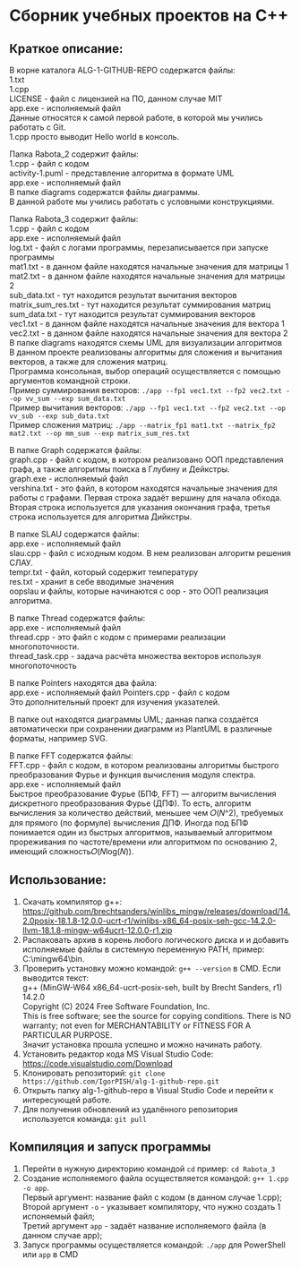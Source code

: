 # Сборник учебных проектов на C++  

## Краткое описание:  
В корне каталога ALG-1-GITHUB-REPO содержатся файлы:  
1.txt  
1.cpp  
LICENSE - файл с лицензией на ПО, данном случае MIT  
app.exe - исполняемый файл  
Данные относятся к самой первой работе, в которой мы учились работать с Git.  
1.cpp просто выводит Hello world в консоль.  

Папка Rabota_2 содержит файлы:  
1.cpp - файл с кодом  
activity-1.puml - представление алгоритма в формате UML  
app.exe - исполняемый файл  
В папке diagrams содержатся файлы диаграммы.  
В данной работе мы учились работать с условными конструкциями.  

Папка Rabota_3 содержит файлы:  
1.cpp - файл с кодом  
app.exe - исполняемый файл  
log.txt - файл с логами программы, перезаписывается при запуске программы  
mat1.txt - в данном файле находятся начальные значения для матрицы 1  
mat2.txt - в данном файле находятся начальные значения для матрицы 2  
sub_data.txt - тут находится результат вычитания векторов  
matrix_sum_res.txt - тут находится результат суммирования матриц  
sum_data.txt - тут находится результат суммирования векторов  
vec1.txt - в данном файле находятся начальные значения для вектора 1  
vec2.txt - в данном файле находятся начальные значения для вектора 2  
В папке diagrams находятся схемы UML для визуализации алгоритмов  
В данном проекте реализованы алгоритмы для сложения и вычитания векторов, а также для сложения матриц.  
Программа консольная, выбор операций осуществляется с помощью аргументов командной строки.  
Пример суммирования векторов: ```./app --fp1 vec1.txt --fp2 vec2.txt --op vv_sum --exp sum_data.txt```  
Пример вычитания векторов: ```./app --fp1 vec1.txt --fp2 vec2.txt --op vv_sub --exp sub_data.txt```  
Пример сложения матриц: ```./app --matrix_fp1 mat1.txt --matrix_fp2 mat2.txt --op mm_sum --exp matrix_sum_res.txt```  

В папке Graph содержатся файлы:  
graph.cpp - файл с кодом, в котором реализовано ООП представления графа, а также алгоритмы поиска в Глубину и Дейкстры.  
graph.exe - исполняемый файл  
vershina.txt - это файл, в котором находятся начальные значения для работы с графами. Первая строка задаёт вершину для начала обхода. Вторая строка используется для указания окончания графа, третья строка используется для алгоритма Дийкстры.  

В папке SLAU содержатся файлы:  
app.exe - исполняемый файл  
slau.cpp - файл с исходным кодом. В нем реализован алгоритм решения СЛАУ.  
tempr.txt - файл, который содержит температуру  
res.txt - хранит в себе вводимые значения  
oopslau и файлы, которые начинаются с oop - это ООП реализация алгоритма.  

В папке Thread содержатся файлы:  
app.exe - исполняемый файл  
thread.cpp - это файл с кодом с примерами реализации многопоточности.   
thread_task.cpp - задача расчёта множества векторов используя многопоточность  

В папке Pointers находятся два файла:  
app.exe - исполняемый файл
Pointers.cpp - файл с кодом  
Это дополнительный проект для изучения указателей.  

В папке out находятся диаграммы UML; данная папка создаётся автоматически при сохранении диаграмм из PlantUML в различные форматы, например SVG.  

В папке FFT содержатся файлы:  
FFT.cpp - файл с кодом, в котором реализованы алгоритмы быстрого преобразования Фурье и функция вычисления модуля спектра.  
app.exe - исполняемый файл  
Быстрое преобразование Фурье (БПФ, FFT) — алгоритм вычисления дискретного преобразования Фурье (ДПФ). То есть, алгоритм вычисления за количество действий, меньшее чем 𝑂(𝑁^2), требуемых для прямого (по формуле) вычисления ДПФ. Иногда под БПФ понимается один из быстрых алгоритмов, называемый алгоритмом прореживания по частоте/времени или алгоритмом по основанию 2, имеющий сложность𝑂(𝑁log⁡(𝑁)).  

## Использование:  
1. Скачать компилятор g++: https://github.com/brechtsanders/winlibs_mingw/releases/download/14.2.0posix-18.1.8-12.0.0-ucrt-r1/winlibs-x86_64-posix-seh-gcc-14.2.0-llvm-18.1.8-mingw-w64ucrt-12.0.0-r1.zip
2. Распаковать архив в корень любого логического диска и и добавить исполняемые файлы в системную переменную PATH, пример: C:\mingw64\bin.  
3. Проверить установку можно командой: ```g++ --version``` в CMD. Если выводится текст:  
g++ (MinGW-W64 x86_64-ucrt-posix-seh, built by Brecht Sanders, r1) 14.2.0  
Copyright (C) 2024 Free Software Foundation, Inc.  
This is free software; see the source for copying conditions.  There is NO  
warranty; not even for MERCHANTABILITY or FITNESS FOR A PARTICULAR PURPOSE.  
Значит установка прошла успешно и можно начинать работу.
4. Установить редактор кода MS Visual Studio Code: https://code.visualstudio.com/Download
5. Клонировать репозиторий: ```git clone https://github.com/IgorPISH/alg-1-github-repo.git```  
6. Открыть папку alg-1-github-repo в Visual Studio Code и перейти к интересующей работе.  
7. Для получения обновлений из удалённого репозитория используется команда: ```git pull```  

## Компиляция и запуск программы  
1. Перейти в нужную директорию командой ```cd``` пример: ```cd Rabota_3```  
2. Создание исполняемого файла осуществляется командой: ```g++ 1.cpp -o app```.  
Первый аргумент: название файл с кодом (в данном случае 1.cpp);  
Второй аргумент ```-o``` - указывает компилятору, что нужно создать 1 испоняемый файл;  
Третий аргумент ```app``` - задаёт название исполняемого файла (в данном случае app);  
3. Запуск программы осуществляется командой: ```./app``` для PowerShell или ```app``` в CMD  